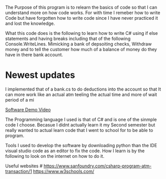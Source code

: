 The Purpose of this program is to relearn the basics of code so that I can understand more on how code works. 
For with time I remeber how to write Code but have forgotten how to write code since I have never practiced it and lost the knowledge.

What this code does is the following to learn how to write C# using if else statements and having breaks
including that of the following Console.WriteLines. Mimicking a bank of depsoiting checks, Withdraw money and to tell the customer how much of a balance of money do they have in there bank account.
# Newest updates
I implemented that of a bank.cs to do deductions into the account so that It can more work like an actual atm teeling the actual time and more of wait period of a mi

[Software Demo Video](https://youtu.be/M15DgjsgUpo)



The Programming language I used is that of C# and is one of the sinmple code I choose. Becasue I didnt actually learn it my Second semester but really wanted to actual learn code that I went to school for to be able to program.

Tools I used to develop the software by downloading python than the IDE visual studio code as an editor to fix the code. 
How I learn is by the following to look on the internet on how to do it.

Useful websites #
https://www.sanfoundry.com/csharp-program-atm-transaction/1
https://www.w3schools.com/